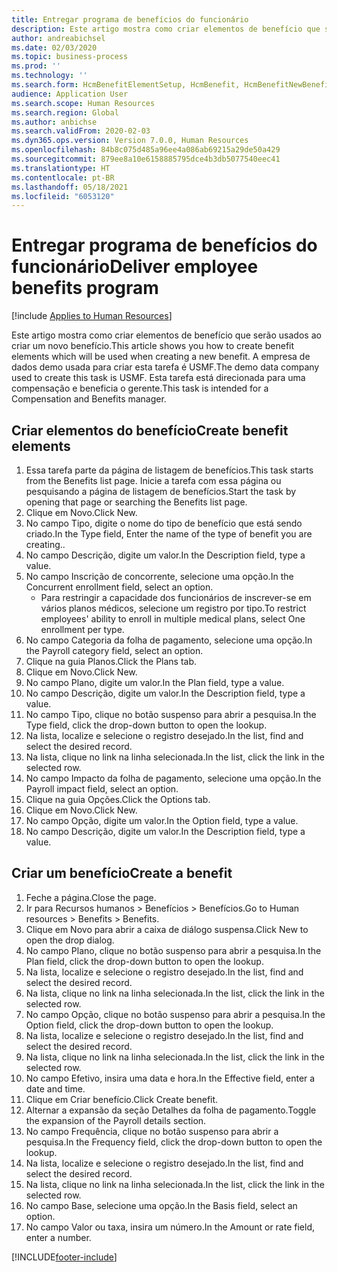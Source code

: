 ```yaml
---
title: Entregar programa de benefícios do funcionário
description: Este artigo mostra como criar elementos de benefício que serão usados ao criar um novo benefício.
author: andreabichsel
ms.date: 02/03/2020
ms.topic: business-process
ms.prod: ''
ms.technology: ''
ms.search.form: HcmBenefitElementSetup, HcmBenefit, HcmBenefitNewBenefit, HcmBenefitPlanLookup, BenefitWorkspace, HcmBenefitSummaryPart
audience: Application User
ms.search.scope: Human Resources
ms.search.region: Global
ms.author: anbichse
ms.search.validFrom: 2020-02-03
ms.dyn365.ops.version: Version 7.0.0, Human Resources
ms.openlocfilehash: 84b8c075d485a96ee4a086ab69215a29de50a429
ms.sourcegitcommit: 879ee8a10e6158885795dce4b3db5077540eec41
ms.translationtype: HT
ms.contentlocale: pt-BR
ms.lasthandoff: 05/18/2021
ms.locfileid: "6053120"
---
```

# <a name="deliver-employee-benefits-program"></a><span data-ttu-id="cc08b-103">Entregar programa de benefícios do funcionário</span><span class="sxs-lookup"><span data-stu-id="cc08b-103">Deliver employee benefits program</span></span>

[!include [Applies to Human Resources](../includes/applies-to-hr.md)]

<span data-ttu-id="cc08b-104">Este artigo mostra como criar elementos de benefício que serão usados ao criar um novo benefício.</span><span class="sxs-lookup"><span data-stu-id="cc08b-104">This article shows you how to create benefit elements which will be used when creating a new benefit.</span></span> <span data-ttu-id="cc08b-105">A empresa de dados demo usada para criar esta tarefa é USMF.</span><span class="sxs-lookup"><span data-stu-id="cc08b-105">The demo data company used to create this task is USMF.</span></span> <span data-ttu-id="cc08b-106">Esta tarefa está direcionada para uma compensação e beneficia o gerente.</span><span class="sxs-lookup"><span data-stu-id="cc08b-106">This task is intended for a Compensation and Benefits manager.</span></span>


## <a name="create-benefit-elements"></a><span data-ttu-id="cc08b-107">Criar elementos do benefício</span><span class="sxs-lookup"><span data-stu-id="cc08b-107">Create benefit elements</span></span>
1. <span data-ttu-id="cc08b-108">Essa tarefa parte da página de listagem de benefícios.</span><span class="sxs-lookup"><span data-stu-id="cc08b-108">This task starts from the Benefits list page.</span></span> <span data-ttu-id="cc08b-109">Inicie a tarefa com essa página ou pesquisando a página de listagem de benefícios.</span><span class="sxs-lookup"><span data-stu-id="cc08b-109">Start the task by opening that page or searching the Benefits list page.</span></span>
2. <span data-ttu-id="cc08b-110">Clique em Novo.</span><span class="sxs-lookup"><span data-stu-id="cc08b-110">Click New.</span></span>
3. <span data-ttu-id="cc08b-111">No campo Tipo, digite o nome do tipo de benefício que está sendo criado.</span><span class="sxs-lookup"><span data-stu-id="cc08b-111">In the Type field, Enter the name of the type of benefit you are creating..</span></span>
4. <span data-ttu-id="cc08b-112">No campo Descrição, digite um valor.</span><span class="sxs-lookup"><span data-stu-id="cc08b-112">In the Description field, type a value.</span></span>
5. <span data-ttu-id="cc08b-113">No campo Inscrição de concorrente, selecione uma opção.</span><span class="sxs-lookup"><span data-stu-id="cc08b-113">In the Concurrent enrollment field, select an option.</span></span>
    * <span data-ttu-id="cc08b-114">Para restringir a capacidade dos funcionários de inscrever-se em vários planos médicos, selecione um registro por tipo.</span><span class="sxs-lookup"><span data-stu-id="cc08b-114">To restrict employees' ability to enroll in multiple medical plans, select One enrollment per type.</span></span>  
6. <span data-ttu-id="cc08b-115">No campo Categoria da folha de pagamento, selecione uma opção.</span><span class="sxs-lookup"><span data-stu-id="cc08b-115">In the Payroll category field, select an option.</span></span>
7. <span data-ttu-id="cc08b-116">Clique na guia Planos.</span><span class="sxs-lookup"><span data-stu-id="cc08b-116">Click the Plans tab.</span></span>
8. <span data-ttu-id="cc08b-117">Clique em Novo.</span><span class="sxs-lookup"><span data-stu-id="cc08b-117">Click New.</span></span>
9. <span data-ttu-id="cc08b-118">No campo Plano, digite um valor.</span><span class="sxs-lookup"><span data-stu-id="cc08b-118">In the Plan field, type a value.</span></span>
10. <span data-ttu-id="cc08b-119">No campo Descrição, digite um valor.</span><span class="sxs-lookup"><span data-stu-id="cc08b-119">In the Description field, type a value.</span></span>
11. <span data-ttu-id="cc08b-120">No campo Tipo, clique no botão suspenso para abrir a pesquisa.</span><span class="sxs-lookup"><span data-stu-id="cc08b-120">In the Type field, click the drop-down button to open the lookup.</span></span>
12. <span data-ttu-id="cc08b-121">Na lista, localize e selecione o registro desejado.</span><span class="sxs-lookup"><span data-stu-id="cc08b-121">In the list, find and select the desired record.</span></span>
13. <span data-ttu-id="cc08b-122">Na lista, clique no link na linha selecionada.</span><span class="sxs-lookup"><span data-stu-id="cc08b-122">In the list, click the link in the selected row.</span></span>
14. <span data-ttu-id="cc08b-123">No campo Impacto da folha de pagamento, selecione uma opção.</span><span class="sxs-lookup"><span data-stu-id="cc08b-123">In the Payroll impact field, select an option.</span></span>
15. <span data-ttu-id="cc08b-124">Clique na guia Opções.</span><span class="sxs-lookup"><span data-stu-id="cc08b-124">Click the Options tab.</span></span>
16. <span data-ttu-id="cc08b-125">Clique em Novo.</span><span class="sxs-lookup"><span data-stu-id="cc08b-125">Click New.</span></span>
17. <span data-ttu-id="cc08b-126">No campo Opção, digite um valor.</span><span class="sxs-lookup"><span data-stu-id="cc08b-126">In the Option field, type a value.</span></span>
18. <span data-ttu-id="cc08b-127">No campo Descrição, digite um valor.</span><span class="sxs-lookup"><span data-stu-id="cc08b-127">In the Description field, type a value.</span></span>

## <a name="create-a-benefit"></a><span data-ttu-id="cc08b-128">Criar um benefício</span><span class="sxs-lookup"><span data-stu-id="cc08b-128">Create a benefit</span></span>
1. <span data-ttu-id="cc08b-129">Feche a página.</span><span class="sxs-lookup"><span data-stu-id="cc08b-129">Close the page.</span></span>
2. <span data-ttu-id="cc08b-130">Ir para Recursos humanos > Benefícios > Benefícios.</span><span class="sxs-lookup"><span data-stu-id="cc08b-130">Go to Human resources > Benefits > Benefits.</span></span>
3. <span data-ttu-id="cc08b-131">Clique em Novo para abrir a caixa de diálogo suspensa.</span><span class="sxs-lookup"><span data-stu-id="cc08b-131">Click New to open the drop dialog.</span></span>
4. <span data-ttu-id="cc08b-132">No campo Plano, clique no botão suspenso para abrir a pesquisa.</span><span class="sxs-lookup"><span data-stu-id="cc08b-132">In the Plan field, click the drop-down button to open the lookup.</span></span>
5. <span data-ttu-id="cc08b-133">Na lista, localize e selecione o registro desejado.</span><span class="sxs-lookup"><span data-stu-id="cc08b-133">In the list, find and select the desired record.</span></span>
6. <span data-ttu-id="cc08b-134">Na lista, clique no link na linha selecionada.</span><span class="sxs-lookup"><span data-stu-id="cc08b-134">In the list, click the link in the selected row.</span></span>
7. <span data-ttu-id="cc08b-135">No campo Opção, clique no botão suspenso para abrir a pesquisa.</span><span class="sxs-lookup"><span data-stu-id="cc08b-135">In the Option field, click the drop-down button to open the lookup.</span></span>
8. <span data-ttu-id="cc08b-136">Na lista, localize e selecione o registro desejado.</span><span class="sxs-lookup"><span data-stu-id="cc08b-136">In the list, find and select the desired record.</span></span>
9. <span data-ttu-id="cc08b-137">Na lista, clique no link na linha selecionada.</span><span class="sxs-lookup"><span data-stu-id="cc08b-137">In the list, click the link in the selected row.</span></span>
10. <span data-ttu-id="cc08b-138">No campo Efetivo, insira uma data e hora.</span><span class="sxs-lookup"><span data-stu-id="cc08b-138">In the Effective field, enter a date and time.</span></span>
11. <span data-ttu-id="cc08b-139">Clique em Criar benefício.</span><span class="sxs-lookup"><span data-stu-id="cc08b-139">Click Create benefit.</span></span>
12. <span data-ttu-id="cc08b-140">Alternar a expansão da seção Detalhes da folha de pagamento.</span><span class="sxs-lookup"><span data-stu-id="cc08b-140">Toggle the expansion of the Payroll details section.</span></span>
13. <span data-ttu-id="cc08b-141">No campo Frequência, clique no botão suspenso para abrir a pesquisa.</span><span class="sxs-lookup"><span data-stu-id="cc08b-141">In the Frequency field, click the drop-down button to open the lookup.</span></span>
14. <span data-ttu-id="cc08b-142">Na lista, localize e selecione o registro desejado.</span><span class="sxs-lookup"><span data-stu-id="cc08b-142">In the list, find and select the desired record.</span></span>
15. <span data-ttu-id="cc08b-143">Na lista, clique no link na linha selecionada.</span><span class="sxs-lookup"><span data-stu-id="cc08b-143">In the list, click the link in the selected row.</span></span>
16. <span data-ttu-id="cc08b-144">No campo Base, selecione uma opção.</span><span class="sxs-lookup"><span data-stu-id="cc08b-144">In the Basis field, select an option.</span></span>
17. <span data-ttu-id="cc08b-145">No campo Valor ou taxa, insira um número.</span><span class="sxs-lookup"><span data-stu-id="cc08b-145">In the Amount or rate field, enter a number.</span></span>



[!INCLUDE[footer-include](../includes/footer-banner.md)]